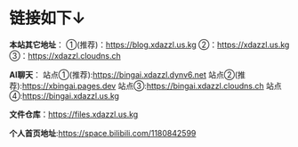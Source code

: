 # 链接如下↓

**本站其它地址**：
①(推荐)：https://blog.xdazzl.us.kg
②：https://xdazzl.us.kg
③：https://xdazzl.cloudns.ch

**AI聊天**：
站点①(推荐):https://bingai.xdazzl.dynv6.net
站点②(推荐):https://xbingai.pages.dev
站点③:https://bingai.xdazzl.cloudns.ch
站点④:https://bingai.xdazzl.us.kg

**文件仓库**：https://files.xdazzl.us.kg

**个人首页地址**:https://space.bilibili.com/1180842599